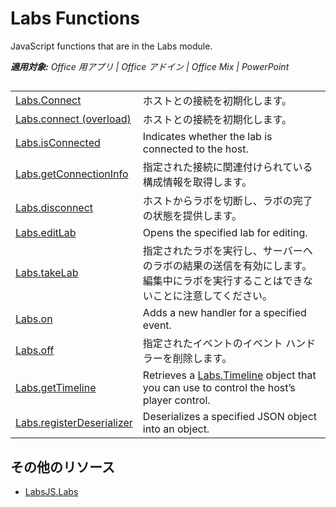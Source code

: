 ﻿
# Labs Functions
JavaScript functions that are in the Labs module.

 _**適用対象:** Office 用アプリ | Office アドイン | Office Mix | PowerPoint_


## 


|||
|:-----|:-----|
|[Labs.Connect](../../reference/office-mix/labs.connect.md)|ホストとの接続を初期化します。|
|[Labs.connect (overload)](../../reference/office-mix/labs.connect-overload.md)|ホストとの接続を初期化します。|
|[Labs.isConnected](../../reference/office-mix/labs.isconnected.md)|Indicates whether the lab is connected to the host.|
|[Labs.getConnectionInfo](../../reference/office-mix/labs.getconnectioninfo.md)|指定された接続に関連付けられている構成情報を取得します。|
|[Labs.disconnect](../../reference/office-mix/labs.disconnect.md)|ホストからラボを切断し、ラボの完了の状態を提供します。|
|[Labs.editLab](../../reference/office-mix/labs.editlab.md)|Opens the specified lab for editing.|
|[Labs.takeLab](../../reference/office-mix/labs.takelab.md)|指定されたラボを実行し、サーバーへのラボの結果の送信を有効にします。編集中にラボを実行することはできないことに注意してください。|
|[Labs.on](../../reference/office-mix/labs.on.md)|Adds a new handler for a specified event.|
|[Labs.off](../../reference/office-mix/labs.off.md)|指定されたイベントのイベント ハンドラーを削除します。|
|[Labs.getTimeline](../../reference/office-mix/labs.gettimeline.md)|Retrieves a [Labs.Timeline](../../reference/office-mix/labs.timeline.md) object that you can use to control the host’s player control.|
|[Labs.registerDeserializer](../../reference/office-mix/labs.registerdeserializer.md)|Deserializes a specified JSON object into an object.|

## その他のリソース



- [LabsJS.Labs](../../reference/office-mix/labsjs.labs.md)
    
